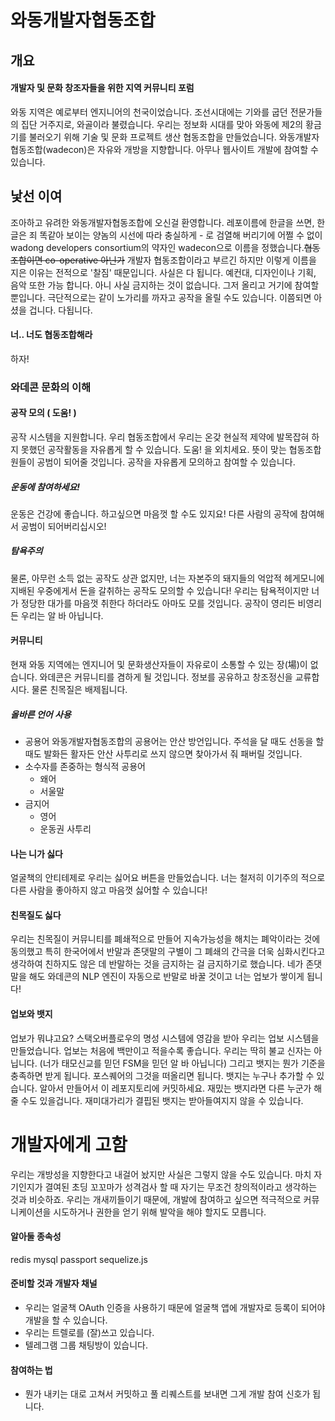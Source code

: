 # 와동개발자협동조합
## 개요
#### 개발자 및 문화 창조자들을 위한 지역 커뮤니티 포럼
와동 지역은 예로부터 엔지니어의 천국이었습니다. 조선시대에는 기와를 굽던 전문가들의 집단 거주지로, 와골이라 불렸습니다. 우리는 정보화 시대를 맞아 와동에 제2의 황금기를 불러오기 위해 기술 및 문화 프로젝트 생산 협동조합을 만들었습니다. 와동개발자협동조합(wadecon)은 자유와 개방을 지향합니다. 아무나 웹사이트 개발에 참여할 수 있습니다.

## 낯선 이여
조아하고 유려한 와동개발자협동조합에 오신걸 환영합니다.
레포이름에 한글을 쓰면, 한글은 죄 똑같아 보이는 양놈의 시선에 따라 충실하게 - 로 검열해 버리기에 어쩔 수 없이 wadong developers consortium의 약자인 wadecon으로 이름을 정했습니다.<del>협동조합이면 co-operative 아닌가</del> 개발자 협동조합이라고 부르긴 하지만 이렇게 이름을 지은 이유는 전적으로 '찰짐' 때문입니다. 사실은 다 됩니다. 예컨대, 디자인이나 기획, 음악 또한 가능 합니다. 아니 사실 금지하는 것이 없습니다. 그저 올리고 거기에 참여할 뿐입니다. 극단적으로는 같이 노가리를 까자고 공작을 올릴 수도 있습니다. 이쯤되면 아셨을 겁니다. 다됩니다.
#### 너.. 너도 협동조합해라
하자!
### 와데콘 문화의 이해
#### 공작 모의 ( 도움! )
공작 시스템을 지원합니다. 우리 협동조합에서 우리는 온갖 현실적 제약에 발목잡혀 하지 못했던 공작활동을 자유롭게 할 수 있습니다. 도움! 을 외치세요. 뜻이 맞는 협동조합원들이 공범이 되어줄 것입니다. 공작을 자유롭게 모의하고 참여할 수 있습니다.
##### 운동에 참여하세요!
운동은 건강에 좋습니다. 하고싶으면 마음껏 할 수도 있지요! 다른 사람의 공작에 참여해서 공범이 되어버리십시오!
##### 탐욕주의
물론, 아무런 소득 없는 공작도 상관 없지만, 너는 자본주의 돼지들의 억압적 헤게모니에 지배된 우중에게서 돈을 갈취하는 공작도 모의할 수 있습니다! 우리는 탐욕적이지만 너가 정당한 대가를 마음껏 취한다 하더라도 아마도 모를
것입니다. 공작이 영리든 비영리든 우리는 알 바 아닙니다.
#### 커뮤니티
현재 와동 지역에는 엔지니어 및 문화생산자들이 자유로이 소통할 수 있는 장(場)이 없습니다. 와데콘은 커뮤니티를 겸하게 될 것입니다. 정보를 공유하고 창조정신을 교류합시다. 물론 친목질은 배제됩니다.
##### 올바른 언어 사용
- 공용어
와동개발자협동조합의 공용어는 안산 방언입니다. 주석을 달 때도 선동을 할 때도 발화든 활자든 안산 사투리로 쓰지 않으면 찾아가서 줘 패버릴 것입니다.
- 소수자를 존중하는 형식적 공용어
  - 왜어
  - 서울말
- 금지어
  - 영어
  - 운동권 사투리
  
#### 나는 니가 싫다
얼굴책의 안티테제로 우리는 싫어요 버튼을 만들었습니다. 너는 철저히 이기주의 적으로 다른 사람을 좋아하지 않고 마음껏 싫어할 수 있습니다!
#### 친목질도 싫다
우리는 친목질이 커뮤니티를 폐쇄적으로 만들어 지속가능성을 해치는 폐악이라는 것에 동의했고 특히 한국어에서 반말과 존댓말의 구별이 그 폐쇄의 간극을 더욱 심화시킨다고 생각하여 친하지도 않은 데 반말하는 것을 금지하는 걸 금지하기로 했습니다. 네가 존댓말을 해도 와데콘의 NLP 엔진이 자동으로 반말로 바꿀 것이고 너는 업보가 쌓이게 됩니다!
#### 업보와 뱃지
업보가 뭐냐고요? 스택오버플로우의 명성 시스템에 영감을 받아 우리는 업보 시스템을 만들었습니다. 업보는 처음에 백만이고 적을수록 좋습니다. 우리는 딱히 불교 신자는 아닙니다. (너가 태모신교를 믿던 FSM을 믿던 알 바 아닙니다) 그리고 뱃지는 뭔가 기준을 충족하면 받게 됩니다. 포스퀘어의 그것을 떠올리면 됩니다. 뱃지는 누구나 추가할 수 있습니다. 알아서 만들어서 이 레포지토리에 커밋하세요. 재밌는 뱃지라면 다른 누군가 해줄 수도 있을겁니다. 재미대가리가 결핍된 뱃지는 받아들여지지 않을 수 있습니다.


# 개발자에게 고함
우리는 개방성을 지향한다고 내걸어 놨지만 사실은 그렇지 않을 수도 있습니다. 마치 자기인지가 결여된 초딩 꼬꼬마가 성격검사 할 때 자기는 무조건 창의적이라고 생각하는 것과 비슷하죠. 우리는 개새끼들이기 때문에, 개발에 참여하고 싶으면 적극적으로 커뮤니케이션을 시도하거나 권한을 얻기 위해 발악을 해야 할지도 모릅니다.
#### 알아둘 종속성
redis
mysql
passport
sequelize.js

#### 준비할 것과 개발자 채널
- 우리는 얼굴책 OAuth 인증을 사용하기 때문에 얼굴책 앱에 개발자로 등록이 되어야 개발을 할 수 있습니다.
- 우리는 트렐로를 (잘)쓰고 있습니다.
- 텔레그램 그룹 채팅방이 있습니다.

#### 참여하는 법
- 뭔가 내키는 대로 고쳐서 커밋하고 풀 리퀘스트를 보내면 그게 개발 참여 신호가 됩니다.
